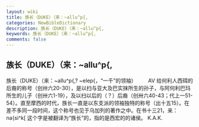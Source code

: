 ```yaml
---
layout: wiki
title: 族长（DUKE）（来：~allu^p{,
categories: NewBibleDictionary
description: 族长（DUKE）（来：~allu^p{,
keywords: 族长（DUKE）（来：~allu^p{,
comments: false
---
```


## 族长（DUKE）（来：~allu^p{,



族长（DUKE）（来：~allu^p{,? ~elep{，“一千”的领袖）
　　AV 给何利人西珥的后裔的称号（创卅六20-30），是以扫与亚大及巴实抹所生的孙子，与阿何利巴玛所生的儿子（创卅六1-19），及以扫以后的（？）后裔（创卅六40-43；代上一51-54）。直至摩西的时代，族长一直是以东支派的领袖独特的称号（出十五15）。在差不多同一段时间，这个称号也见于乌加列的著作之中。在书十三21，来：na{si^k[ 这个字是被翻译为“族长”的，指的是西宏的的诸侯。
K.A.K.




